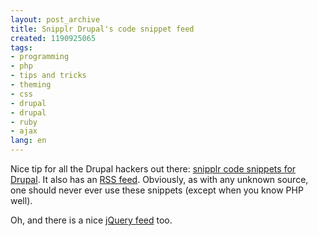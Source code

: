 ```yaml
---
layout: post_archive
title: Snipplr Drupal's code snippet feed
created: 1190925065
tags:
- programming
- php
- tips and tricks
- theming
- css
- drupal
- drupal
- ruby
- ajax
lang: en
---
```

Nice tip for all the Drupal hackers out there: [snipplr code snippets for Drupal](http://snipplr.com/all/tags/drupal/). It also has an [RSS feed](http://snipplr.com/rss/tags/drupal). Obviously, as with any unknown source, one should never ever use these snippets (except when you know PHP well).

Oh, and there is a nice [jQuery feed](http://snipplr.com/all/tags/jquery/) too. 
